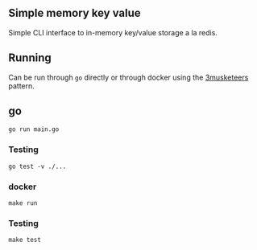 ## Simple memory key value

Simple CLI interface to in-memory key/value storage a la redis.

## Running

Can be run through `go` directly or through docker using the [3musketeers](https://3musketeers.io/about/#what) pattern.

## go

`go run main.go`

### Testing

`go test -v ./...`

### docker

`make run`

### Testing

`make test`
